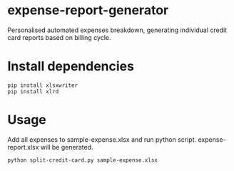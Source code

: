 # expense-report-generator
Personalised automated expenses breakdown, generating individual credit card reports based on billing cycle. 

# Install dependencies
```
pip install xlsxwriter
pip install xlrd
```

# Usage
Add all expenses to sample-expense.xlsx and run python script. expense-report.xlsx will be generated.
```
python split-credit-card.py sample-expense.xlsx
```
